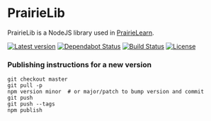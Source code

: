 
# PrairieLib

PrairieLib is a NodeJS library used in [PrairieLearn](https://github.com/PrairieLearn/PrairieLearn).

[![Latest version](https://img.shields.io/github/tag/PrairieLearn/PrairieLib.svg?label=version)](https://github.com/PrairieLearn/PrairieLib) [![Dependabot Status](https://api.dependabot.com/badges/status?host=github&repo=PrairieLearn/PrairieLib)](https://dependabot.com) [![Build Status](https://github.com/PrairieLearn/PrairieLib/workflows/CI/badge.svg)](https://github.com/PrairieLearn/PrairieLib/actions) [![License](https://img.shields.io/github/license/PrairieLearn/PrairieLib.svg)](https://github.com/PrairieLearn/PrairieLib/blob/master/LICENSE)

### Publishing instructions for a new version

```
git checkout master
git pull -p
npm version minor  # or major/patch to bump version and commit
git push
git push --tags
npm publish
```
